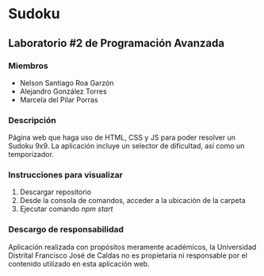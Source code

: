 # Sudoku
## Laboratorio #2 de Programación Avanzada

### Miembros
- Nelson Santiago Roa Garzón
- Alejandro González Torres
- Marcela del Pilar Porras

### Descripción
Página web que haga uso de HTML, CSS y JS para poder resolver un Sudoku 9x9.
La aplicación incluye un selector de dificultad, así como un temporizador.

### Instrucciones para visualizar
1. Descargar repositorio
2. Desde la consola de comandos, acceder a la ubicación de la carpeta
3. Ejecutar comando *npm start*

### Descargo de responsabilidad
Aplicación realizada con propósitos meramente académicos, 
la Universidad Distrital Francisco José de Caldas no es propietaria
ni responsable por el contenido utilizado en esta aplicación web.

